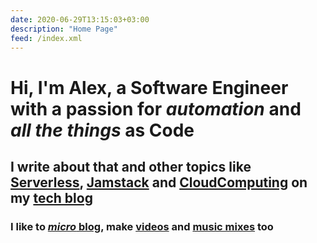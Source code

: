 ```yaml
---
date: 2020-06-29T13:15:03+03:00
description: "Home Page"
feed: /index.xml
---
```


# Hi, I'm Alex, a Software Engineer with a passion for _automation_ and _all the things_ **as Code**

## I write about that and other topics like [Serverless](/tags/serverless/), [Jamstack](/tags/jamstack/) and [CloudComputing](/tags/cdk/) on my [tech blog](#tech-blog)

### I like to [_micro_ blog](#micro-blog), make [videos](#videos) and [music mixes](#music-mixes) too

